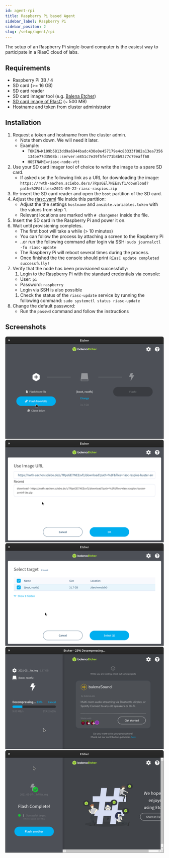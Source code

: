 ```yaml
---
id: agent-rpi
title: Raspberry Pi based Agent
sidebar_label: Raspberry Pi
sidebar_positon: 2
slug: /setup/agent/rpi
---
```


The setup of an Raspberry Pi single-board computer is the easiest way to participate in a RIasC cloud of labs.

## Requirements

- Raspberry Pi 3B / 4
- SD card (>= 16 GB)
- SD card reader
- SD card imager tool (e.g. [Balena Etcher](https://www.balena.io/etcher/))
- [SD card image of RIasC](https://rwth-aachen.sciebo.de/s/7RpsGEl7NEEsvf1/download?path=%2F&files=2021-09-22-riasc-raspios.zip) (~ 500 MB)
- Hostname and token from cluster administrator

## Installation

1. Request a token and hostname from the cluster admin.
   - Note them down. We will need it later.
   - Example:
     - `TOKEN=K109b5813dd9a6944badc430e0e457179e4c83333f882a13ea7356134be77d3508b::server:e851c7e39f5fe771b8b9377c79eaff68`
     - `HOSTNAME=riasc-node-vtt`
2. Use your SD card imager tool of choice  to write the image to a spare SD card.
   - If asked use the following link as a URL for downloading the image: `https://rwth-aachen.sciebo.de/s/7RpsGEl7NEEsvf1/download?path=%2F&files=2021-09-22-riasc-raspios.zip`
3. Re-insert the SD card reader and open the `boot` partition of the SD card.
4. Adjust the [riasc.yaml](config.md) file inside this partition:
   - Adjust the the settings `hostname` and `ansible.variables.token` with the values from step 1.
   - Relevant locations are marked with `# changeme!` inside the file.
5. Insert the SD card in the Raspberry Pi and power it on.
6. Wait until provisioning completes.
   - The first boot will take a while (> 10 minutes)
   - You can follow the process by attaching a screen to the Raspberry Pi
   - ..or run the following command after login via SSH: `sudo journalctl -fu riasc-update`
   - The Raspberry Pi will reboot several times during the process.
   - Once finished the the console should print `RIasC update completed successfully!`
7. Verify that the node has been provisioned successfully:
   1. Login to the Raspberry Pi with the standard credentials via console:
     - User: `pi`
     - Password: `raspberry`
     - Login via SSH is also possible
   1. Check the status of the `riasc-update` service by running the following command: `sudo systemctl status riasc-update`
8. Change the default password:
   - Run the `passwd` command and follow the instructions

## Screenshots

![Balena select URL](balena_select_url.png)
![Balena URL](balena_url.png)
![Balena select target](balena_select_target.png)
![Balena flashing](balena_flashing.png)
![Balena finish](balena_finished.png)
